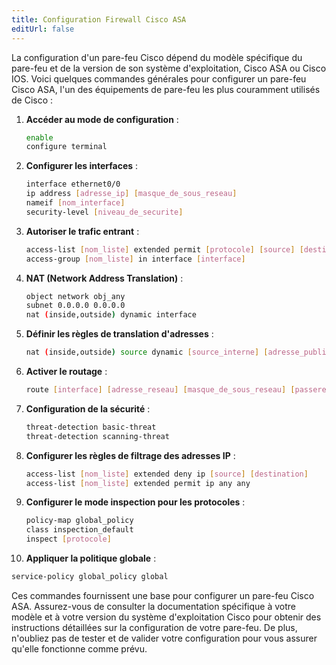 ```yaml
---
title: Configuration Firewall Cisco ASA
editUrl: false
---
```


La configuration d'un pare-feu Cisco dépend du modèle spécifique du pare-feu et de la version de son système d'exploitation, Cisco ASA ou Cisco IOS. Voici quelques commandes générales pour configurer un pare-feu Cisco ASA, l'un des équipements de pare-feu les plus couramment utilisés de Cisco :

1. **Accéder au mode de configuration** :

   ```bash
   enable
   configure terminal
   ```

2. **Configurer les interfaces** :

   ```bash
   interface ethernet0/0
   ip address [adresse_ip] [masque_de_sous_reseau]
   nameif [nom_interface]
   security-level [niveau_de_securite]
   ```

3. **Autoriser le trafic entrant** :

   ```bash
   access-list [nom_liste] extended permit [protocole] [source] [destination] [port]
   access-group [nom_liste] in interface [interface]
   ```

4. **NAT (Network Address Translation)** :

   ```bash
   object network obj_any
   subnet 0.0.0.0 0.0.0.0
   nat (inside,outside) dynamic interface
   ```

5. **Définir les règles de translation d'adresses** :

   ```bash
   nat (inside,outside) source dynamic [source_interne] [adresse_publique]
   ```

6. **Activer le routage** :

   ```bash
   route [interface] [adresse_reseau] [masque_de_sous_reseau] [passerelle]
   ```

7. **Configuration de la sécurité** :

   ```bash
   threat-detection basic-threat
   threat-detection scanning-threat
   ```

8. **Configurer les règles de filtrage des adresses IP** :

   ```bash
   access-list [nom_liste] extended deny ip [source] [destination]
   access-list [nom_liste] extended permit ip any any
   ```

9. **Configurer le mode inspection pour les protocoles** :

   ```bash
   policy-map global_policy
   class inspection_default
   inspect [protocole]
   ```

10. **Appliquer la politique globale** :

```bash
service-policy global_policy global
```

Ces commandes fournissent une base pour configurer un pare-feu Cisco ASA. Assurez-vous de consulter la documentation spécifique à votre modèle et à votre version du système d'exploitation Cisco pour obtenir des instructions détaillées sur la configuration de votre pare-feu. De plus, n'oubliez pas de tester et de valider votre configuration pour vous assurer qu'elle fonctionne comme prévu.
